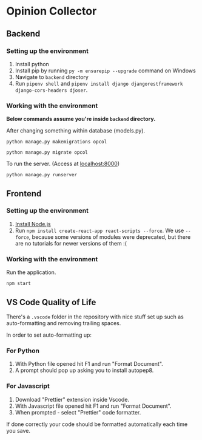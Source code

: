 # Opinion Collector

## Backend

### Setting up the environment

1. Install python
2. Install pip by running `py -m ensurepip --upgrade` command on Windows
3. Navigate to `backend` directory
4. Run `pipenv shell` and `pipenv install django djangorestframework django-cors-headers djoser`.

### Working with the environment

**Below commands assume you're inside `backend` directory.**

After changing something within database (models.py).

`python manage.py makemigrations opcol`

`python manage.py migrate opcol`

To run the server. (Access at [localhost:8000](localhost:8000))

`python manage.py runserver`

## Frontend

### Setting up the environment

1. [Install Node.js](https://nodejs.org/en/)
2. Run `npm install create-react-app react-scripts --force`. We use `--force`, because some versions of modules were deprecated, but there are no tutorials for newer versions of them :(

### Working with the environment

Run the application.

`npm start`

## VS Code Quality of Life

There's a `.vscode` folder in the repository with nice stuff set up such as auto-formatting and removing trailing spaces.

In order to set auto-formatting up:

### For Python

1. With Python file opened hit F1 and run "Format Document".
2. A prompt should pop up asking you to install autopep8.

### For Javascript

1. Download "Prettier" extension inside Vscode.
2. With Javascript file opened hit F1 and run "Format Document".
3. When prompted - select "Prettier" code formatter.

If done correctly your code should be formatted automatically each time you save.
